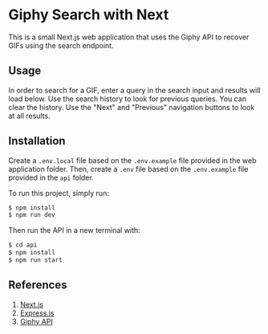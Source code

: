 # Giphy Search with Next
This is a small Next.js web application that uses the Giphy API to recover GIFs using the search endpoint.

## Usage
In order to search for a GIF, enter a query in the search input and results will load below. Use the search history to look for previous queries. You can clear the history. Use the "Next" and "Previous" navigation buttons to look at all results.

## Installation
Create a `.env.local` file based on the `.env.example` file provided in the web application folder. Then, create a `.env` file based on the `.env.example` file provided in the `api` folder.

To run this project, simply run:
```bash
$ npm install
$ npm run dev
```

Then run the API in a new terminal with:
```bash
$ cd api
$ npm install
$ npm run start
```

## References
1. [Next.js](https://nextjs.org/)
2. [Express.js](https://expressjs.com/)
3. [Giphy API](https://developers.giphy.com/)
